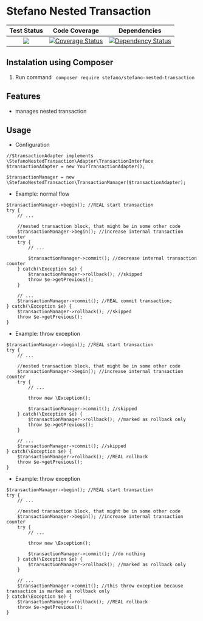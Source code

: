 Stefano Nested Transaction
===================

| Test Status | Code Coverage | Dependencies |
| :---: | :---: | :---: |
| <a href="https://travis-ci.org/bartko-s/stefano-nested-transaction"><img src="https://secure.travis-ci.org/bartko-s/stefano-nested-transaction.png?branch=master" /></a> | <a href='https://coveralls.io/r/bartko-s/stefano-nested-transaction?branch=master'><img src='https://coveralls.io/repos/bartko-s/stefano-nested-transaction/badge.png?branch=master' alt='Coverage Status' /></a> | <a href='https://www.versioneye.com/user/projects/52de6ec2ec1375d5f70002d1'><img src='https://www.versioneye.com/user/projects/52de6ec2ec1375d5f70002d1/badge.png' alt="Dependency Status" /></a> |

Instalation using Composer
--------------------------
1. Run command  ``` composer require stefano/stefano-nested-transaction```

Features
------------

- manages nested transaction

Usage
------

- Configuration

```
//$transactionAdapter implements \StefanoNestedTransaction\Adapter\TransactionInterface
$transactionAdapter = new YourTransactionAdapter();

$transactionManager = new \StefanoNestedTransaction\TransactionManager($transactionAdapter);
```

- Example: normal flow

```
$transactionManager->begin(); //REAL start transaction
try {
    // ...

    //nested transaction block, that might be in some other code
    $transactionManager->begin(); //increase internal transaction counter
    try {
        // ...

        $transactionManager->commit(); //decrease internal transaction counter
    } catch(\Exception $e) {
        $transactionManager->rollback(); //skipped
        throw $e->getPrevious();
    }

    // ...
    $transactionManager->commit(); //REAL commit transaction;
} catch(\Exception $e) {
    $transactionManager->rollback(); //skipped
    throw $e->getPrevious();
}
```

- Example: throw exception

```
$transactionManager->begin(); //REAL start transaction
try {
    // ...

    //nested transaction block, that might be in some other code
    $transactionManager->begin(); //increase internal transaction counter
    try {
        // ...

        throw new \Exception();

        $transactionManager->commit(); //skipped
    } catch(\Exception $e) {
        $transactionManager->rollback(); //marked as rollback only
        throw $e->getPrevious();
    }

    // ...
    $transactionManager->commit(); //skipped
} catch(\Exception $e) {
    $transactionManager->rollback(); //REAL rollback
    throw $e->getPrevious();
}
```

- Example: throw exception

```
$transactionManager->begin(); //REAL start transaction
try {
    // ...

    //nested transaction block, that might be in some other code
    $transactionManager->begin(); //increase internal transaction counter
    try {
        // ...

        throw new \Exception();

        $transactionManager->commit(); //do nothing
    } catch(\Exception $e) {
        $transactionManager->rollback(); //marked as rollback only
    }

    // ...
    $transactionManager->commit(); //this throw exception because transaction is marked as rollback only
} catch(\Exception $e) {
    $transactionManager->rollback(); //REAL rollback
    throw $e->getPrevious();
}
```